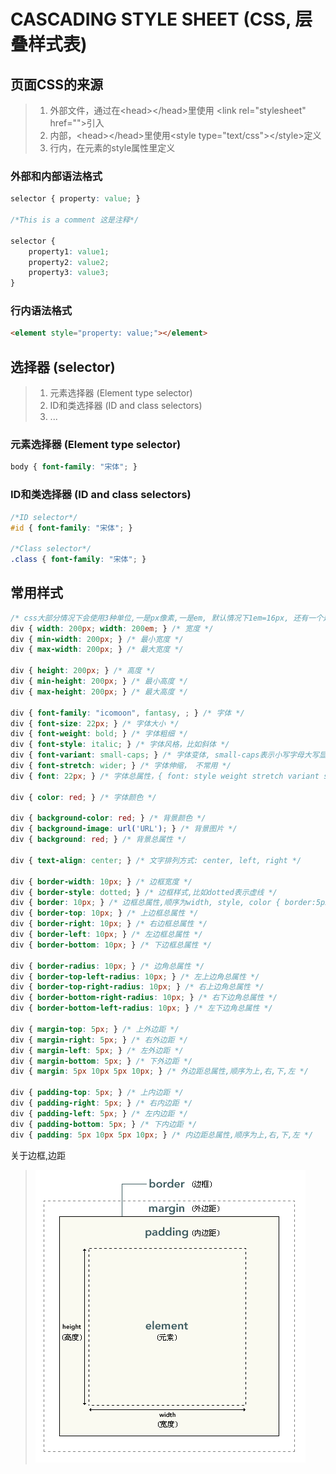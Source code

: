 # CASCADING STYLE SHEET (CSS, 层叠样式表)

## 页面CSS的来源
> 1. 外部文件，通过在\<head>\</head>里使用 \<link rel="stylesheet" href="">引入
> 2. 内部，\<head>\</head>里使用\<style type="text/css">\</style>定义
> 3. 行内，在元素的style属性里定义

### 外部和内部语法格式
```css
selector { property: value; }

/*This is a comment 这是注释*/

selector {
    property1: value1;
    property2: value2;
    property3: value3;
}

```

### 行内语法格式
```html
<element style="property: value;"></element>
```

## 选择器 (selector)
> 1. 元素选择器 (Element type selector)
> 2. ID和类选择器 (ID and class selectors)
> 3. ...

### 元素选择器 (Element type selector)
```css
body { font-family: "宋体"; }

```

### ID和类选择器 (ID and class selectors)
```css
/*ID selector*/
#id { font-family: "宋体"; }

/*Class selector*/
.class { font-family: "宋体"; }
```

## 常用样式
```css
/* css大部分情况下会使用3种单位,一是px像素,一是em, 默认情况下1em=16px, 还有一个是%百分比 */
div { width: 200px; width: 200em; } /* 宽度 */
div { min-width: 200px; } /* 最小宽度 */
div { max-width: 200px; } /* 最大宽度 */

div { height: 200px; } /* 高度 */
div { min-height: 200px; } /* 最小高度 */
div { max-height: 200px; } /* 最大高度 */

div { font-family: "icomoon", fantasy, ; } /* 字体 */
div { font-size: 22px; } /* 字体大小 */
div { font-weight: bold; } /* 字体粗细 */
div { font-style: italic; } /* 字体风格，比如斜体 */
div { font-variant: small-caps; } /* 字体变体, small-caps表示小写字母大写显示， 不常用 */
div { font-stretch: wider; } /* 字体伸缩， 不常用 */
div { font: 22px; } /* 字体总属性，{ font: style weight stretch variant size/line-height font-family; } */

div { color: red; } /* 字体颜色 */

div { background-color: red; } /* 背景颜色 */
div { background-image: url('URL'); } /* 背景图片 */
div { background: red; } /* 背景总属性 */

div { text-align: center; } /* 文字排列方式: center, left, right */

div { border-width: 10px; } /* 边框宽度 */
div { border-style: dotted; } /* 边框样式,比如dotted表示虚线 */
div { border: 10px; } /* 边框总属性,顺序为width, style, color { border:5px solid red; } */
div { border-top: 10px; } /* 上边框总属性 */
div { border-right: 10px; } /* 右边框总属性 */
div { border-left: 10px; } /* 左边框总属性 */
div { border-bottom: 10px; } /* 下边框总属性 */

div { border-radius: 10px; } /* 边角总属性 */
div { border-top-left-radius: 10px; } /* 左上边角总属性 */
div { border-top-right-radius: 10px; } /* 右上边角总属性 */
div { border-bottom-right-radius: 10px; } /* 右下边角总属性 */
div { border-bottom-left-radius: 10px; } /* 左下边角总属性 */

div { margin-top: 5px; } /* 上外边距 */
div { margin-right: 5px; } /* 右外边距 */
div { margin-left: 5px; } /* 左外边距 */
div { margin-bottom: 5px; } /* 下外边距 */
div { margin: 5px 10px 5px 10px; } /* 外边距总属性,顺序为上,右,下,左 */

div { padding-top: 5px; } /* 上内边距 */
div { padding-right: 5px; } /* 右内边距 */
div { padding-left: 5px; } /* 左内边距 */
div { padding-bottom: 5px; } /* 下内边距 */
div { padding: 5px 10px 5px 10px; } /* 内边距总属性,顺序为上,右,下,左 */

```
关于边框,边距  
> ![边框,边距](img/margin-border-padding.gif "边框,边距")